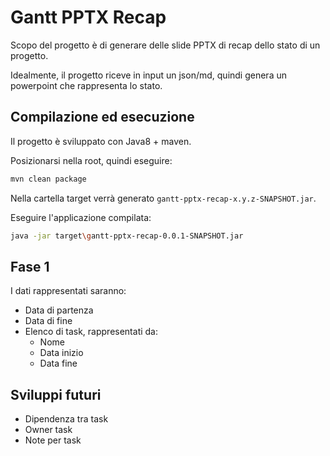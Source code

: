 # Gantt PPTX Recap

Scopo del progetto è di generare delle slide PPTX di recap dello stato di un progetto.

Idealmente, il progetto riceve in input un json/md, quindi genera un powerpoint che rappresenta lo stato.

## Compilazione ed esecuzione

Il progetto è sviluppato con Java8 + maven.

Posizionarsi nella root, quindi eseguire:

```bash
mvn clean package
```

Nella cartella target verrà generato `gantt-pptx-recap-x.y.z-SNAPSHOT.jar`.

Eseguire l'applicazione compilata:

```bash
java -jar target\gantt-pptx-recap-0.0.1-SNAPSHOT.jar
```

## Fase 1

I dati rappresentati saranno:

- Data di partenza
- Data di fine
- Elenco di task, rappresentati da:
    - Nome
    - Data inizio
    - Data fine

## Sviluppi futuri

- Dipendenza tra task
- Owner task
- Note per task
